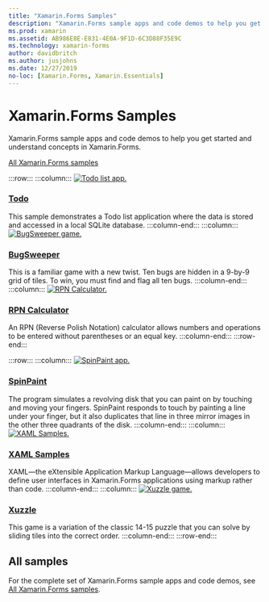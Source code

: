 ```yaml
---
title: "Xamarin.Forms Samples"
description: "Xamarin.Forms sample apps and code demos to help you get started and understand concepts in Xamarin.Forms."
ms.prod: xamarin
ms.assetid: AB986E8E-E831-4E0A-9F1D-6C3D88F35E9C
ms.technology: xamarin-forms
author: davidbritch
ms.author: jusjohns
ms.date: 12/27/2019
no-loc: [Xamarin.Forms, Xamarin.Essentials]
---
```


# Xamarin.Forms Samples

Xamarin.Forms sample apps and code demos to help you get started and understand concepts in Xamarin.Forms.

[All Xamarin.Forms samples](/samples/browse/?products=xamarin&term=Xamarin.Forms)

:::row:::
    :::column:::
[![Todo list app.](images/todo.png)](/samples/xamarin/xamarin-forms-samples/todo/)

### [Todo](/samples/xamarin/xamarin-forms-samples/todo/)

This sample demonstrates a Todo list application where the data is stored and accessed in a local SQLite database.
    :::column-end:::
    :::column:::
[![BugSweeper game.](images/bugsweeper.png)](/samples/xamarin/xamarin-forms-samples/bugsweeper/)

### [BugSweeper](/samples/xamarin/xamarin-forms-samples/bugsweeper/)

This is a familiar game with a new twist. Ten bugs are hidden in a 9-by-9 grid of tiles. To win, you must find and flag all ten bugs.
    :::column-end:::
    :::column:::
[![RPN Calculator.](images/rpncalc.png)](/samples/xamarin/xamarin-forms-samples/rpncalculator/)

### [RPN Calculator](/samples/xamarin/xamarin-forms-samples/rpncalculator/)

An RPN (Reverse Polish Notation) calculator allows numbers and operations to be entered without parentheses or an equal key.
    :::column-end:::
:::row-end:::

:::row:::
    :::column:::
[![SpinPaint app.](images/spinpaint.png)](/samples/xamarin/xamarin-forms-samples/skiasharpforms-spinpaint/)

### [SpinPaint](/samples/xamarin/xamarin-forms-samples/skiasharpforms-spinpaint/)

The program simulates a revolving disk that you can paint on by touching and moving your fingers. SpinPaint responds to touch by painting a line under your finger, but it also duplicates that line in three mirror images in the other three quadrants of the disk.
    :::column-end:::
    :::column:::
[![XAML Samples.](images/xaml.png)](/samples/xamarin/xamarin-forms-samples/xamlsamples/)

### [XAML Samples](/samples/xamarin/xamarin-forms-samples/xamlsamples/)

XAML—the eXtensible Application Markup Language—allows developers to define user interfaces in Xamarin.Forms applications using markup rather than code.
    :::column-end:::
        :::column:::
[![Xuzzle game.](images/xuzzle.png)](/samples/xamarin/mobile-samples/liveplayer-xamagonxuzzlelp/)

### [Xuzzle](/samples/xamarin/mobile-samples/liveplayer-xamagonxuzzlelp/)

This game is a variation of the classic 14-15 puzzle that you can solve by sliding tiles into the correct order.
    :::column-end:::
:::row-end:::

## All samples

For the complete set of Xamarin.Forms sample apps and code demos, see [All Xamarin.Forms samples](/samples/browse/?products=xamarin&term=Xamarin.Forms).